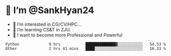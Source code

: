 # 👋 I’m @SankHyan24

- 👀 I’m interested in CG/CV/HPC...
- 🌱 I’m learning CS&T in ZJU.
- 💞️ I want to become more Professional and Powerful


<!---
SankHyan24/SankHyan24 is a ✨ special ✨ repository because its `README.md` (this file) appears on your GitHub profile.
You can click the Preview link to take a look at your changes.
--->
<!--START_SECTION:waka-->

```text
Python             9 hrs           █████████████▓░░░░░░░░░░░   54.53 %
Other              2 hrs 41 mins   ████░░░░░░░░░░░░░░░░░░░░░   16.33 %
```

<!--END_SECTION:waka-->

